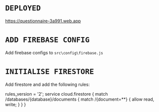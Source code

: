 # `DEPLOYED`
https://questionnaire-3a991.web.app

# `ADD FIREBASE CONFIG`
Add firebase configs to `src\config\firebase.js`
# `INITIALISE FIRESTORE`
Add firestore and add the following rules:

rules_version = '2';
service cloud.firestore {
  match /databases/{database}/documents {
    match /{document=**} {
      allow read, write;
    }
  }
}